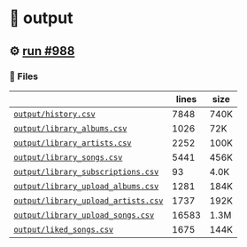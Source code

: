 # 📝  output 

## ⚙️ [run #988](https://github.com/jwenerd/ytm-dl/actions/runs/8744909093)

### 📁 Files

|                                                                         |lines|size|
|-------------------------------------------------------------------------|-----|----|
|[`output/history.csv` ](output/history.csv)                              |7848 |740K|
|[`output/library_albums.csv` ](output/library_albums.csv)                |1026 |72K |
|[`output/library_artists.csv` ](output/library_artists.csv)              |2252 |100K|
|[`output/library_songs.csv` ](output/library_songs.csv)                  |5441 |456K|
|[`output/library_subscriptions.csv` ](output/library_subscriptions.csv)  |93   |4.0K|
|[`output/library_upload_albums.csv` ](output/library_upload_albums.csv)  |1281 |184K|
|[`output/library_upload_artists.csv` ](output/library_upload_artists.csv)|1737 |192K|
|[`output/library_upload_songs.csv` ](output/library_upload_songs.csv)    |16583|1.3M|
|[`output/liked_songs.csv` ](output/liked_songs.csv)                      |1675 |144K|